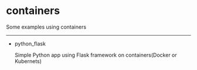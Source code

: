 # containers
Some examples using containers

---
* python_flask

	Simple Python app using Flask framework on containers(Docker or Kubernets)
